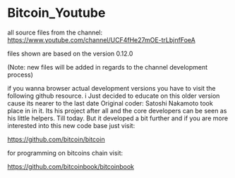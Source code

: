 # Bitcoin_Youtube
all source files from the channel: https://www.youtube.com/channel/UCF4fHe27mOE-trLbjnfFoeA

files shown are based on the version 0.12.0

(Note: new files will be added in regards to the channel development process)

if you wanna browser actual development versions you have to visit the following github resource.
i Just decided to educate on this older version cause its nearer to the last date Original coder: Satoshi Nakamoto took place in in it. Its his project after all and the core developers can be seen as his little helpers. Till today.
But it developed a bit further and if you are more interested into this new code base just visit:


https://github.com/bitcoin/bitcoin

for programming on bitcoins chain visit:

https://github.com/bitcoinbook/bitcoinbook
